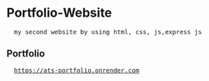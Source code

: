 # Portfolio-Website
<pre>
  my second website by using html, css, js,express js
</pre>

## Portfolio 
<pre>
  <a href="https://ats-portfolio.onrender.com">https://ats-portfolio.onrender.com</a>
</pre>
